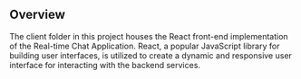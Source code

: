 ## Overview

The client folder in this project houses the React front-end implementation of the Real-time Chat Application. React, a popular JavaScript library for building user interfaces, is utilized to create a dynamic and responsive user interface for interacting with the backend services.
